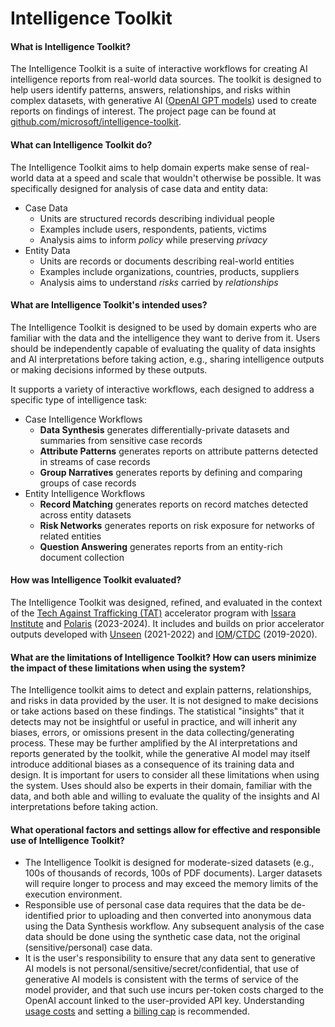 # Intelligence Toolkit

#### What is Intelligence Toolkit? 

The Intelligence Toolkit is a suite of interactive workflows for creating AI intelligence reports from real-world data sources. The toolkit is designed to help users identify patterns, answers, relationships, and risks within complex datasets, with generative AI ([OpenAI GPT models](https://platform.openai.com/docs/models/)) used to create reports on findings of interest. The project page can be found at [github.com/microsoft/intelligence-toolkit](https://github.com/microsoft/intelligence-toolkit/).

#### What can Intelligence Toolkit do?  

The Intelligence Toolkit aims to help domain experts make sense of real-world data at a speed and scale that wouldn't otherwise be possible. It was specifically designed for analysis of case data and entity data:
                
- Case Data
    - Units are structured records describing individual people
    - Examples include users, respondents, patients, victims
    - Analysis aims to inform *policy* while preserving *privacy*          
- Entity Data             
    - Units are records or documents describing real-world entities
    - Examples include organizations, countries, products, suppliers
    - Analysis aims to understand *risks* carried by *relationships*
                
#### What are Intelligence Toolkit's intended uses? 

The Intelligence Toolkit is designed to be used by domain experts who are familiar with the data and the intelligence they want to derive from it. Users should be independently capable of evaluating the quality of data insights and AI interpretations before taking action, e.g., sharing intelligence outputs or making decisions informed by these outputs.
                
It supports a variety of interactive workflows, each designed to address a specific type of intelligence task:

- Case Intelligence Workflows
    - **Data Synthesis** generates differentially-private datasets and summaries from sensitive case records
    - **Attribute Patterns** generates reports on attribute patterns detected in streams of case records
    - **Group Narratives** generates reports by defining and comparing groups of case records
- Entity Intelligence Workflows
    - **Record Matching** generates reports on record matches detected across entity datasets
    - **Risk Networks** generates reports on risk exposure for networks of related entities
    - **Question Answering** generates reports from an entity-rich document collection

#### How was Intelligence Toolkit evaluated? 

The Intelligence Toolkit was designed, refined, and evaluated in the context of the [Tech Against Trafficking (TAT)](https://techagainsttrafficking.org/) accelerator program with [Issara Institute](https://www.issarainstitute.org/) and [Polaris](https://polarisproject.org/) (2023-2024). It includes and builds on prior accelerator outputs developed with [Unseen](https://www.unseenuk.org/) (2021-2022) and [IOM](https://www.iom.int/)/[CTDC](https://www.ctdatacollaborative.org/) (2019-2020).

#### What are the limitations of Intelligence Toolkit? How can users minimize the impact of these limitations when using the system? 

The Intelligence toolkit aims to detect and explain patterns, relationships, and risks in data provided by the user. It is not designed to make decisions or take actions based on these findings. The statistical "insights" that it detects may not be insightful or useful in practice, and will inherit any biases, errors, or omissions present in the data collecting/generating process. These may be further amplified by the AI interpretations and reports generated by the toolkit, while the generative AI model may itself introduce additional biases as a consequence of its training data and design. It is important for users to consider all these limitations when using the system. Uses should also be experts in their domain, familiar with the data, and both able and willing to evaluate the quality of the insights and AI interpretations before taking action.

#### What operational factors and settings allow for effective and responsible use of Intelligence Toolkit? 

- The Intelligence Toolkit is designed for moderate-sized datasets (e.g., 100s of thousands of records, 100s of PDF documents). Larger datasets will require longer to process and may exceed the memory limits of the execution environment.
- Responsible use of personal case data requires that the data be de-identified prior to uploading and then converted into anonymous data using the Data Synthesis workflow. Any subsequent analysis of the case data should be done using the synthetic case data, not the original (sensitive/personal) case data.
- It is the user's responsibility to ensure that any data sent to generative AI models is not personal/sensitive/secret/confidential, that use of generative AI models is consistent with the terms of service of the model provider, and that such use incurs per-token costs charged to the OpenAI account linked to the user-provided API key. Understanding [usage costs](https://openai.com/pricing#language-models) and setting a [billing cap](https://platform.openai.com/docs/guides/production-best-practices/setting-up-your-organization) is recommended.
